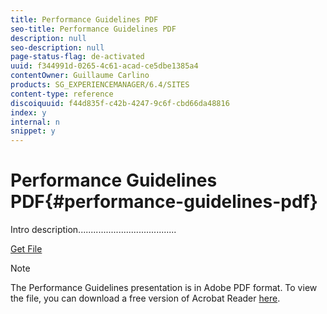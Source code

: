 ```yaml
---
title: Performance Guidelines PDF
seo-title: Performance Guidelines PDF
description: null
seo-description: null
page-status-flag: de-activated
uuid: f344991d-0265-4c61-acad-ce5dbe1385a4
contentOwner: Guillaume Carlino
products: SG_EXPERIENCEMANAGER/6.4/SITES
content-type: reference
discoiquuid: f44d835f-c42b-4247-9c6f-cbd66da48816
index: y
internal: n
snippet: y
---
```


# Performance Guidelines PDF{#performance-guidelines-pdf}

Intro description.......................................

[Get File](assets/aem_6_2_performanceguidelines.pdf)

>[!NOTE]
>
>The Performance Guidelines presentation is in Adobe PDF format. To view the file, you can download a free version of Acrobat Reader [here](https://get.adobe.com/reader/).


